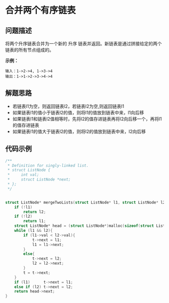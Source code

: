 # 合并两个有序链表
## 问题描述
将两个升序链表合并为一个新的 升序 链表并返回。新链表是通过拼接给定的两个链表的所有节点组成的。 

**示例：**
```
输入：1->2->4, 1->3->4
输出：1->1->2->3->4->4
```

## 解题思路
+ 若链表l1为空，则返回链表l2，若链表l2为空,则返回链表l1
+ 如果链表l1的值小于链表l2的值，则将l1的值放到链表中来，l1向后移
+ 如果链表l1和链表l2值相等时，先将l2的值存进链表再将l2向后移一个，再将l1的值存进链表
+ 如果链表l1的值大于链表l2的值，则将l2的值放到链表中来，l2向后移

## 代码示例
```c
/**
 * Definition for singly-linked list.
 * struct ListNode {
 *     int val;
 *     struct ListNode *next;
 * };
 */


struct ListNode* mergeTwoLists(struct ListNode* l1, struct ListNode* l2){
    if (!l1)
		return l2;
	if (!l2)
		return l1;
	struct ListNode* head = (struct ListNode*)malloc(sizeof(struct ListNode)), *t = head;
	while (l1 && l2){
		if (l1->val < l2->val){
			t->next = l1;
			l1 = l1->next;
		}			
		else{
			t->next = l2;
			l2 = l2->next;
		}			
		t = t->next;		
	}
	if (l1)      t->next = l1;
	else if (l2) t->next = l2;
	return head->next;
}
```
